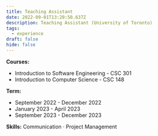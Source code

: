 ```yaml
---
title: Teaching Assistant
date: 2022-09-01T13:20:50.637Z
description: Teaching Assistant (University of Toronto)
tags:
  - experience
draft: false
hide: false
---
```


**Courses:**

- Introduction to Software Engineering - CSC 301
- Introduction to Computer Science - CSC 148

**Term:**

- September 2022 - December 2022
- January 2023 - April 2023
- September 2023 - December 2023

**Skills:** Communication · Project Management
